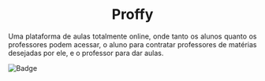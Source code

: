 <h1 align="center"> Proffy </h1>

<p align="justify"> Uma plataforma de aulas totalmente online, onde tanto os alunos quanto os professores podem acessar, o aluno para contratar professores de matérias desejadas por ele, e o professor para dar aulas. </p>

![Badge](https://img.shields.io/static/v1?label=react&message=framework&color=blue&style=for-the-badge&logo=REACT)